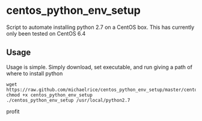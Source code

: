 # centos_python_env_setup

Script to automate installing python 2.7 on a CentOS box. This has
currently only been tested on CentOS 6.4

## Usage
Usage is simple. Simply download, set executable, and run giving a path of
where to install python 

    wget https://raw.github.com/michaelrice/centos_python_env_setup/master/centos_python_env_setup
    chmod +x centos_python_env_setup
    ./centos_python_env_setup /usr/local/python2.7

profit

